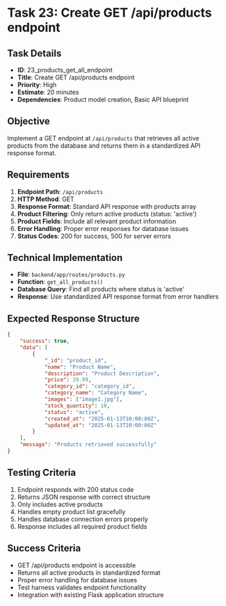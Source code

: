 # Task 23: Create GET /api/products endpoint

## Task Details
- **ID**: 23_products_get_all_endpoint
- **Title**: Create GET /api/products endpoint
- **Priority**: High
- **Estimate**: 20 minutes
- **Dependencies**: Product model creation, Basic API blueprint

## Objective
Implement a GET endpoint at `/api/products` that retrieves all active products from the database and returns them in a standardized API response format.

## Requirements
1. **Endpoint Path**: `/api/products`
2. **HTTP Method**: GET
3. **Response Format**: Standard API response with products array
4. **Product Filtering**: Only return active products (status: 'active')
5. **Product Fields**: Include all relevant product information
6. **Error Handling**: Proper error responses for database issues
7. **Status Codes**: 200 for success, 500 for server errors

## Technical Implementation
- **File**: `backend/app/routes/products.py`
- **Function**: `get_all_products()`
- **Database Query**: Find all products where status is 'active'
- **Response**: Use standardized API response format from error handlers

## Expected Response Structure
```json
{
    "success": true,
    "data": [
        {
            "_id": "product_id",
            "name": "Product Name",
            "description": "Product Description",
            "price": 29.99,
            "category_id": "category_id",
            "category_name": "Category Name",
            "images": ["image1.jpg"],
            "stock_quantity": 10,
            "status": "active",
            "created_at": "2025-01-13T10:00:00Z",
            "updated_at": "2025-01-13T10:00:00Z"
        }
    ],
    "message": "Products retrieved successfully"
}
```

## Testing Criteria
1. Endpoint responds with 200 status code
2. Returns JSON response with correct structure
3. Only includes active products
4. Handles empty product list gracefully
5. Handles database connection errors properly
6. Response includes all required product fields

## Success Criteria
- GET /api/products endpoint is accessible
- Returns all active products in standardized format
- Proper error handling for database issues
- Test harness validates endpoint functionality
- Integration with existing Flask application structure